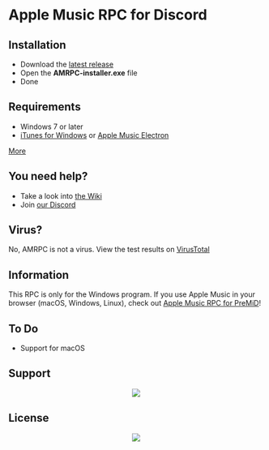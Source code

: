 # Apple Music RPC for Discord

## Installation
* Download the [latest release](https://github.com/ZephraCloud/Apple-Music-RPC/releases/latest)
* Open the **AMRPC-installer.exe** file
* Done

## Requirements
* Windows 7 or later
* [iTunes for Windows](https://www.microsoft.com/p/itunes/9pb2mz1zmb1s?rtc=1&activetab=pivot:overviewtab) or [Apple Music Electron](https://github.com/Apple-Music-Electron/Apple-Music-Electron/releases/latest)

[More](https://github.com/ZephraCloud/Apple-Music-RPC/wiki/Installation)

## You need help?
* Take a look into [the Wiki](https://github.com/ZephraCloud/Apple-Music-RPC/wiki)
* Join [our Discord](https://discord.gg/APDghNfJhQ)

## Virus?
No, AMRPC is not a virus. View the test results on [VirusTotal](https://www.virustotal.com/gui/file/92bc47c327ee2be03b2ae21d64c0370e4dfa52bd57b7aa42ddcbef549aa153b3/detection)

## Information
This RPC is only for the Windows program. If you use Apple Music in your browser (macOS, Windows, Linux), check out [Apple Music RPC for PreMiD](https://premid.app/store/presences/Apple%20Music)!

## To Do
* Support for macOS

## Support
<div align="center">
  <a href="https://ko-fi.com/V7V57SSRM"><img src="https://ko-fi.com/img/githubbutton_sm.svg"/></a>
</div>

## License
<div align="center">
  <a href="https://app.fossa.com/projects/git%2Bgithub.com%2FZephraCloud%2FApple-Music-RPC?ref=badge_large" alt="FOSSA Status"><img src="https://app.fossa.com/api/projects/git%2Bgithub.com%2FZephraCloud%2FApple-Music-RPC.svg?type=large"/></a>
</div>

